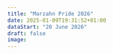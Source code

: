 ```yaml
---
title: "Marzahn Pride 2026"
date: 2025-01-09T19:31:52+01:00
dataStart: "20 June 2026"
draft: false
image:
---
```


[//]: # (**📣 Let’s welcome Marzahn Pride with our new Telegram bot!**)

[//]: # ()
[//]: # (Pride is just around the corner — on June 21 — and we’ve prepared a handy assistant to make sure the celebration is bright, safe, and well-organized!)

[//]: # ()
[//]: # (**🤖 Our bot is your guide at Marzahn Pride:**)

[//]: # ()
[//]: # (🔸 Shows you the route and the event program;  )

[//]: # (🔸 Keeps you informed with real-time updates;  )

[//]: # (🔸 Creates a Pride avatar — show your support!  )

[//]: # ()
[//]: # (🔗 Launch the bot here: [@marzahn_pride_bot]&#40;https://t.me/marzahn_pride_bot&#41;)

[//]: # ()
[//]: # ({{< center >}} # Manifest {{< /center >}})

[//]: # ()
[//]: # ({{< figure src="/images/marzahn_pride_2025/MP_banner_en.png" width=100% alt="Marzahn Pride 2025 Banner" class="banner-gap" >}})

[//]: # ()
[//]: # ()
[//]: # (Six years ago, we marched in Marzahn for the very first time. It was bold. It was a little scary. But it was truly important.)

[//]: # ()
[//]: # (Since then, we've marched with various slogans—inspiring and provocative, personal and political. But always sincere. We’ve come to speak openly — about our rights, about our identities, about the freedom to be ourselves.)

[//]: # ()
[//]: # (And over these years, we’ve come a long way. And the most important part of this journey isn't just the fight for visibility, but the opportunity to stand alongside others, to hear and to be heard.)

[//]: # ()
[//]: # (Over six years, Marzahn Pride has become an event that unites very different people around simple yet crucial values: acceptance, solidarity, respect, and the right to live without fear.)

[//]: # (And we’re proud to be building this space together.)

[//]: # ()
[//]: # (But we also see how society is becoming increasingly radicalized worldwide, and we fear where this might lead. It's becoming more noticeable: people stop hearing and listening to each other, while fear and hatred are used as politicians' primary tools.)

[//]: # ()
[//]: # (Many of us know exactly what that looks like — because we’ve had to leave our homes, escaping authoritarian regimes, wars, and dictatorships.)

[//]: # (That's why participating in this pride isn't just an act of solidarity. It's a necessity.)

[//]: # ()
[//]: # (We stand for open and honest conversation. We stand for bringing people together, not tearing them apart. We believe that our greatest strength lies in our diversity — in our ability to meet each other with respect, curiosity, and care. That’s how we move forward. That’s how we build a better future.)

[//]: # (**We say: We are different. We are together.**)

[//]: # ()
[//]: # (And we invite everyone who shares these values — everyone who believes in a world free from discrimination and violence — to join us. Walk with us. Stand with us. For human rights. For dignity. For equality. For all of us.)

[//]: # ()
